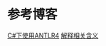 ﻿# 参考博客

[C#下使用ANTLR4](https://www.cnblogs.com/henduck/p/5542976.html)
[解释相关含义](https://www.jianshu.com/p/c2c42d933108)